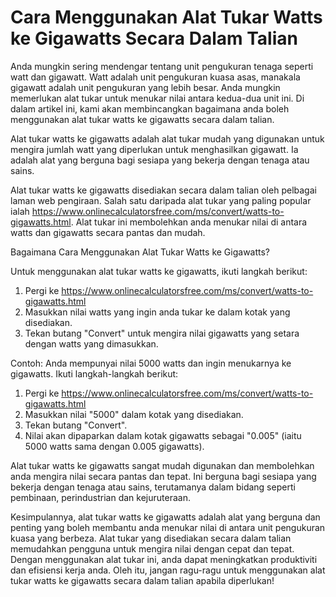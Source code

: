 Cara Menggunakan Alat Tukar Watts ke Gigawatts Secara Dalam Talian
==================================================================

Anda mungkin sering mendengar tentang unit pengukuran tenaga seperti watt dan gigawatt. Watt adalah unit pengukuran kuasa asas, manakala gigawatt adalah unit pengukuran yang lebih besar. Anda mungkin memerlukan alat tukar untuk menukar nilai antara kedua-dua unit ini. Di dalam artikel ini, kami akan membincangkan bagaimana anda boleh menggunakan alat tukar watts ke gigawatts secara dalam talian.

Alat tukar watts ke gigawatts adalah alat tukar mudah yang digunakan untuk mengira jumlah watt yang diperlukan untuk menghasilkan gigawatt. Ia adalah alat yang berguna bagi sesiapa yang bekerja dengan tenaga atau sains.

Alat tukar watts ke gigawatts disediakan secara dalam talian oleh pelbagai laman web pengiraan. Salah satu daripada alat tukar yang paling popular ialah <https://www.onlinecalculatorsfree.com/ms/convert/watts-to-gigawatts.html>. Alat tukar ini membolehkan anda menukar nilai di antara watts dan gigawatts secara pantas dan mudah.

Bagaimana Cara Menggunakan Alat Tukar Watts ke Gigawatts?

Untuk menggunakan alat tukar watts ke gigawatts, ikuti langkah berikut:

1. Pergi ke <https://www.onlinecalculatorsfree.com/ms/convert/watts-to-gigawatts.html>
2. Masukkan nilai watts yang ingin anda tukar ke dalam kotak yang disediakan.
3. Tekan butang "Convert" untuk mengira nilai gigawatts yang setara dengan watts yang dimasukkan.

Contoh: Anda mempunyai nilai 5000 watts dan ingin menukarnya ke gigawatts. Ikuti langkah-langkah berikut:

1. Pergi ke <https://www.onlinecalculatorsfree.com/ms/convert/watts-to-gigawatts.html>
2. Masukkan nilai "5000" dalam kotak yang disediakan.
3. Tekan butang "Convert".
4. Nilai akan dipaparkan dalam kotak gigawatts sebagai "0.005" (iaitu 5000 watts sama dengan 0.005 gigawatts).

Alat tukar watts ke gigawatts sangat mudah digunakan dan membolehkan anda mengira nilai secara pantas dan tepat. Ini berguna bagi sesiapa yang bekerja dengan tenaga atau sains, terutamanya dalam bidang seperti pembinaan, perindustrian dan kejuruteraan.

Kesimpulannya, alat tukar watts ke gigawatts adalah alat yang berguna dan penting yang boleh membantu anda menukar nilai di antara unit pengukuran kuasa yang berbeza. Alat tukar yang disediakan secara dalam talian memudahkan pengguna untuk mengira nilai dengan cepat dan tepat. Dengan menggunakan alat tukar ini, anda dapat meningkatkan produktiviti dan efisiensi kerja anda. Oleh itu, jangan ragu-ragu untuk menggunakan alat tukar watts ke gigawatts secara dalam talian apabila diperlukan!